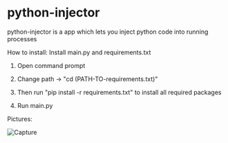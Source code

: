 # python-injector
python-injector is a app which lets you inject python code into running processes

How to install:
Install main.py and requirements.txt

1. Open command prompt

2. Change path  -> "cd (PATH-TO-requirements.txt)"

3. Then run "pip install -r requirements.txt" to install all required packages

4. Run main.py


Pictures:

![Capture](https://user-images.githubusercontent.com/107725743/200149238-fa03b63a-d894-4f34-b047-79890a787da9.PNG)
